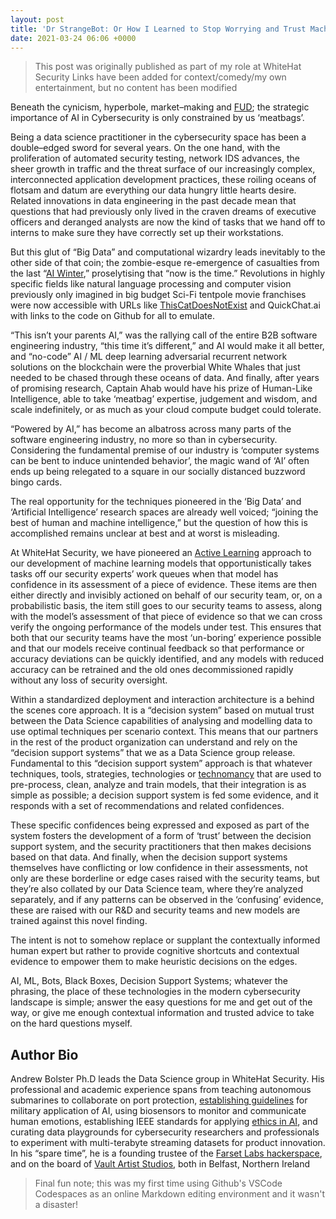```yaml
---
layout: post
title: 'Dr StrangeBot: Or How I Learned to Stop Worrying and Trust Machine Learning'
date: 2021-03-24 06:06 +0000
---
```

> This post was originally published as part of my role at WhiteHat Security
> Links have been added for context/comedy/my own entertainment, but no content has been modified


Beneath the cynicism, hyperbole, market–making and [FUD](https://www.urbandictionary.com/define.php?term=Fud); the strategic importance of AI in Cybersecurity is only constrained by us ‘meatbags’. 

Being a data science practitioner in the cybersecurity space has been a double–edged sword for several years. On the one hand, with the proliferation of automated security testing, network IDS advances, the sheer growth in traffic and the threat surface of our increasingly complex, interconnected application development practices, these roiling oceans of flotsam and datum are everything our data hungry little hearts desire. Related innovations in data engineering in the past decade mean that questions that had previously only lived in the craven dreams of executive officers and deranged analysts are now the kind of tasks that we hand off to interns to make sure they have correctly set up their workstations. 

But this glut of “Big Data” and computational wizardry leads inevitably to the other side of that coin; the zombie-esque re-emergence of casualties from the last “[AI Winter](https://link.springer.com/article/10.1007/s13347-020-00396-6),” proselytising that “now is the time.” Revolutions in highly specific fields like natural language processing and computer vision previously only imagined in big budget Sci-Fi tentpole movie franchises were now accessible with URLs like [ThisCatDoesNotExist](https://thiscatdoesnotexist.com/) and QuickChat.ai with links to the code on Github for all to emulate. 

“This isn’t your parents AI,” was the rallying call of the entire B2B software engineering industry, “this time it’s different,” and AI would make it all better, and “no-code” AI / ML deep learning adversarial recurrent network solutions on the blockchain were the proverbial White Whales that just needed to be chased through these oceans of data. And finally, after years of promising research, Captain Ahab would have his prize of Human-Like Intelligence, able to take ‘meatbag’ expertise, judgement and wisdom, and scale indefinitely, or as much as your cloud compute budget could tolerate. 

“Powered by AI,” has become an albatross across many parts of the software engineering industry, no more so than in cybersecurity. Considering the fundamental premise of our industry is ‘computer systems can be bent to induce unintended behavior’, the magic wand of ‘AI’ often ends up being relegated to a square in our socially distanced buzzword bingo cards. 

The real opportunity for the techniques pioneered in the ‘Big Data’ and ‘Artificial Intelligence’ research spaces are already well voiced; “joining the best of human and machine intelligence,” but the question of how this is accomplished remains unclear at best and at worst is misleading.  

At WhiteHat Security, we have pioneered an [Active Learning](https://algorithmia.com/blog/active-learning-machine-learning) approach to our development of machine learning models that opportunistically takes tasks off our security experts’ work queues when that model has confidence in its assessment of a piece of evidence. These items are then either directly and invisibly actioned on behalf of our security team, or, on a probabilistic basis, the item still goes to our security teams to assess, along with the model’s assessment of that piece of evidence so that we can cross verify the ongoing performance of the models under test. This ensures that both that our security teams have the most ‘un-boring’ experience possible and that our models receive continual feedback so that performance or accuracy deviations can be quickly identified, and any models with reduced accuracy can be retrained and the old ones decommissioned rapidly without any loss of security oversight. 

Within a standardized deployment and interaction architecture is a behind the scenes core approach. It is a “decision system” based on mutual trust between the Data Science capabilities of analysing and modelling data to use optimal techniques per scenario context. This means that our partners in the rest of the product organization can understand and rely on the “decision support systems” that we as a Data Science group release. Fundamental to this “decision support system” approach is that whatever techniques, tools, strategies, technologies or [technomancy](https://powerlisting.fandom.com/wiki/Technological_Magic) that are used to pre-process, clean, analyze and train models, that their integration is as simple as possible; a decision support system is fed some evidence, and it responds with a set of recommendations and related confidences.  

These specific confidences being expressed and exposed as part of the system fosters the development of a form of ‘trust’ between the decision support system, and the security practitioners that then makes decisions based on that data. And finally, when the decision support systems themselves have conflicting or low confidence in their assessments, not only are these borderline or edge cases raised with the security teams, but they’re also collated by our Data Science team, where they’re analyzed separately, and if any patterns can be observed in the ‘confusing’ evidence, these are raised with our R&D and security teams and new models are trained against this novel finding. 

The intent is not to somehow replace or supplant the contextually informed human expert but rather to provide cognitive shortcuts and contextual evidence to empower them to make heuristic decisions on the edges. 

AI, ML, Bots, Black Boxes, Decision Support Systems; whatever the phrasing, the place of these technologies in the modern cybersecurity landscape is simple; answer the easy questions for me and get out of the way, or give me enough contextual information and trusted advice to take on the hard questions myself.   

## Author Bio 

Andrew Bolster Ph.D leads the Data Science group in WhiteHat Security. His professional and academic experience spans from teaching autonomous submarines to collaborate on port protection, [establishing guidelines](https://andrewbolster.info/2017/09/legal-considerations-for-trusted-autonomy.html) for military application of AI, using biosensors to monitor and communicate human emotions, establishing IEEE standards for applying [ethics in AI](https://andrewbolster.info/2020/04/is-your-ai-ethical.html), and curating data playgrounds for cybersecurity researchers and professionals to experiment with multi-terabyte streaming datasets for product innovation. In his “spare time”, he is a founding trustee of the [Farset Labs hackerspace](https://www.farsetlabs.org.uk/), and on the board of [Vault Artist Studios](https://www.vaultartiststudios.com/), both in Belfast, Northern Ireland 

> Final fun note; this was my first time using Github's VSCode Codespaces as an online Markdown editing environment and it wasn't a disaster!